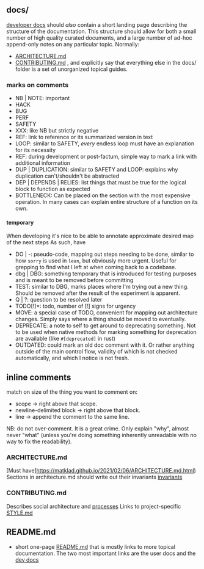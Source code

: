 ## docs/
[developer docs](<https://matklad.github.io/2024/03/22/basic-things.html#Developer-Docs>) should _also_ contain a short landing page describing the structure of the documentation. This structure should allow for both a small number of high quality curated documents, and a large number of ad-hoc append-only notes on any particular topic. Normally:
- [ARCHITECTURE.md](#architecturemd)
- [CONTRIBUTING.md](#contributingmd)
, and explicitly say that everything else in the docs/ folder is a set of unorganized topical guides.

### marks on comments
- NB | NOTE: important
- HACK
- BUG
- PERF
- SAFETY
- XXX: like NB but strictly negative
- REF: link to reference or its summarized version in text
- LOOP: similar to SAFETY, _every_ endless loop must have an explanation for its necessity
- REF: during development or post-factum, simple way to mark a link with additional information
- DUP | DUPLICATION: similar to SAFETY and LOOP: explains why duplication can't/shouldn't be abstracted
- DEP | DEPENDS | RELIES: list things that must be true for the logical block to function as expected
- BOTTLENECK: Can be placed on the section with the most expensive operation. In many cases can explain entire structure of a function on its own.

#### temporary
When developing it's nice to be able to annotate approximate desired map of the next steps
As such, have 
- DO | \-: pseudo-code, mapping out steps needing to be done, similar to how `sorry` is used in `lean`, but obviously more urgent. Useful for grepping to find what I left at when coming back to a codebase.
- dbg | DBG: something temporary that is introduced for testing purposes and is meant to be removed before committing
- TEST: similar to DBG, marks places where I'm trying out a new thing. Should be removed after the result of the experiment is apparent.
- Q | ?: question to be resolved later
- TODO[!]*: todo, number of [!] signs for urgency
- MOVE: a special case of TODO, convenient for mapping out architecture changes. Simply says where a thing should be moved to eventually.
- DEPRECATE: a note to self to get around to deprecating something. Not to be used when native methods for marking something for deprecation are available (like `#[deprecated]` in rust)
- OUTDATED: could mark an old doc comment with it. Or rather anything outside of the main control flow, validity of which is not checked automatically, and which I notice is not fresh.


## inline comments
match on size of the thing you want to comment on:
- scope ->                   right above that scope.
- newline-delimited block -> right above that block.
- line ->                    append the comment to the same line.

NB: do not over-comment. It is a great crime. Only explain "why", almost never "what" (unless you're doing something inherently unreadable with no way to fix the readability).


### ARCHITECTURE.md
[Must have]<https://matklad.github.io/2021/02/06/ARCHITECTURE.md.html>)
Sections in architecture.md should write out their invariants [invariants](<https://matklad.github.io/2023/10/06/what-is-an-invariant.html>)

### CONTRIBUTING.md
Describes social architecture and [processes](<https://matklad.github.io/2024/03/22/basic-things.html#Process-Docs>)
Links to project-specific [STYLE.md](<https://matklad.github.io/2024/03/22/basic-things.html#Style>)

## README.md
- short one-page [README.md](<https://matklad.github.io/2024/03/22/basic-things.html#READMEs>) that is mostly links to more topical documentation. The two most important links are the user docs and the [dev docs](#docs)
